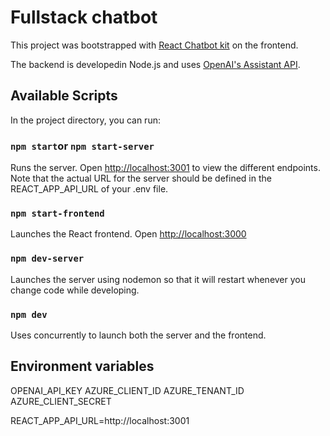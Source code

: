# Fullstack chatbot 
This project was bootstrapped with [React Chatbot kit](https://fredrikoseberg.github.io/react-chatbot-kit-docs/docs/getting-started/) on the frontend.

The backend is developedin Node.js and uses [OpenAI's Assistant API](https://platform.openai.com/docs/assistants/overview).

## Available Scripts

In the project directory, you can run:

### `npm start`or  `npm start-server`

Runs the server.
Open [http://localhost:3001](http://localhost:3001) to view the different endpoints.
Note that the actual URL for the server should be defined in the REACT_APP_API_URL of your .env file.

### `npm start-frontend`

Launches the React frontend. Open [http://localhost:3000](http://localhost:3000)

### `npm dev-server`

Launches the server using nodemon so that it will restart whenever you change code while developing.

### `npm dev`

Uses concurrently to launch both the server and the frontend.

## Environment variables


OPENAI_API_KEY
AZURE_CLIENT_ID
AZURE_TENANT_ID
AZURE_CLIENT_SECRET

REACT_APP_API_URL=http://localhost:3001